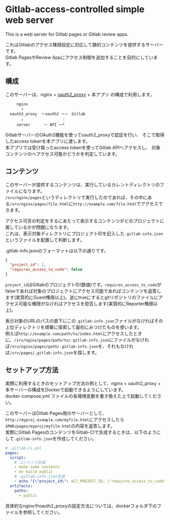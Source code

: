 # Gitlab-access-controlled simple web server

This is a web server for Gitlab pages or Gitlab review apps.

これはGitlabのアクセス権限設定に対応して静的コンテンツを提供するサーバーです。  
Gitlab PagesやReview Appにアクセス制御を追加することを目的にしています。

## 構成

このサーバーは、nginx + [oauth2_proxy](https://github.com/bitly/oauth2_proxy) + 本アプリ の構成で利用します。

```
     nginx
       ↓
  oauth2_proxy  ーoauth2 ー→  Gitlab
       ↓                 ｜
     server      ー API ー┘
```


GitlabサーバーのOAuth2機能を使ってoauth2_proxyで認証を行い、
そこで取得したaccess tokenを本アプリに渡します。  
本アプリでは受け取ったaccess tokenを使ってGitlab APIへアクセスし、
対象コンテンツのへアクセス可能かどうかを判定しています。

## コンテンツ

このサーバーが提供するコンテンツは、実行しているカレントディレクトリのファイルになります。  
`/srv/nginx/pages`というディレクトリで実行したのであれば、その中にある`/srv/nginx/pages/file.html`に`http://example.com/file.html`でアクセスできます。

アクセス可否の判定をするにあたって表示するコンテンツがどのプロジェクトに属しているかが問題になります。  
これは、表示対象ディレクトリにプロジェクトIDを記入した`.gitlab-info.json`というファイルを配置して判断します。  

.gitlab-info.jsonのフォーマットは以下の通りです。

```json
{
  "project_id": 1,
  "requires_access_to_code": false
}
```

`project_id`はGitlabのプロジェクトID(数値)です。`requires_access_to_code`がfalseであれば対象のプロジェクトにアクセス可能であればコンテンツを返答します(実質的にGuest権限以上)。逆にtrueにするとgitリポジトリのファイルにアクセス可能な権限がなければアクセスを拒否します(実質的にReporter権限以上)。

表示対象のURLのパスの直下にこの`.gitlab-info.json`ファイルがなければその上位ディレクトリを順番に探索して最初にみつけたものを使います。  
例えば`http://example.com/path/to/index.html`にアクセスしたときに、`/srv/nginx/pages/path/to/.gitlab-info.json`にファイルがなければ`/srv/nginx/pages/path/.gitlab-info.json`を、それもなければ`/srv/pages/.gitlab-info.json`を探します。


## セットアップ方法

実際に利用するときのセットアップ方法の例として、nginx + oauth2_proxy + 本サーバーの構成をDockerで起動できるようにしています。  
docker-compose.yml ファイルの各環境変数を書き換えた上で起動してください。

このサーバーはGitlab Pages用のサーバーとして、`http://myproj.example.com/myfile.html`にアクセスしたら`$PWD/pages/myproj/myfile.html`の内容を返答します。  
実際にGitlab PagesのコンテンツをGitlab-CIで生成するときは、以下のようにして`.gitlab-info.json`を作成してください。

```yaml:.gitlab-ci.yml
# .gitlab-ci.yml
pages:
  script:
    # コンテンツ生成
    - make some contents
    - mv build public
    # .gitlab-info.json生成
    - echo "{\"project_id\": $CI_PROJECT_ID, \"requires_access_to_code\": false}" > public/.gitlab-info.json
  artifacts:
    paths:
      - public
```

具体的なnginxやoauth2_proxyの設定方法については、dockerフォルダ下のファイルを参照してください。


